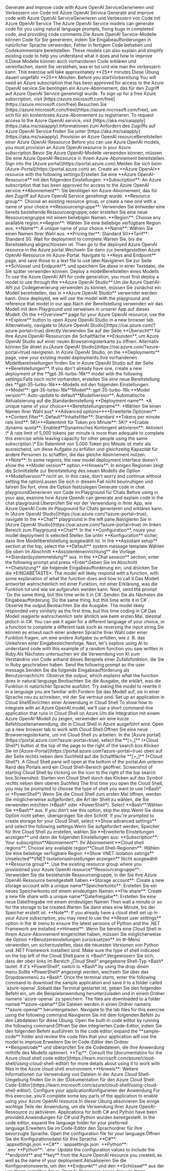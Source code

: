<?xml version="1.0" encoding="UTF-8"?>
<xliff xmlns="urn:oasis:names:tc:xliff:document:1.2" xmlns:xsi="http://www.w3.org/2001/XMLSchema-instance" version="1.2" xsi:schemaLocation="urn:oasis:names:tc:xliff:document:1.2 xliff-core-1.2-transitional.xsd">
  <file datatype="xml" original="markdown" source-language="en-US" target-language="de-DE">
    <header>
      <tool tool-id="JunoTransformer" tool-name="JunoTransformer" tool-version="1.0.0" tool-company="Microsoft"><transformer-options xmlns="urn:microsoft:content:juno:1.0"><option name="TargetXliffVersion" value="V1"/><option name="ArtToXliff" value="False"/><option name="UseParagraphMarker" value="False"/><option name="ExposeLinkTitleText" value="False"/><option name="ReplaceNewlineWithWhitespace" value="False"/><option name="LockAtSign" value="False"/><option name="ExposeImageTitleText" value="True"/><option name="LockBackslashEscapeChars" value="False"/><option name="PairHtmlTags" value="False"/><option name="TrimBoundingPhTags" value="False"/><option name="MergeAdjacentPhTags" value="False"/><option name="LinkifyHeaders" value="False"/></transformer-options></tool>
    </header>
    <body>
      <group id="content" extype="content">
        <group id="p101-PARA"><group id="s101-PARA"><trans-unit id="101" translate="yes" xml:space="preserve" restype="x-metadata">
          <source>Generate and improve code with Azure OpenAI Service</source><target>Generieren und Verbessern von Code mit Azure OpenAI Service</target>
        </trans-unit></group></group>
        <group id="p102-PARA"><group id="s102-PARA"><trans-unit id="102" translate="yes" xml:space="preserve">
          <source>Generate and improve code with Azure OpenAI Service</source><target>Generieren und Verbessern von Code mit Azure OpenAI Service</target>
        </trans-unit></group></group>
        <group id="p103-PARA"><group id="s103-PARA"><trans-unit id="103" translate="yes" xml:space="preserve">
          <source>The Azure OpenAI Service models can generate code for you using natural language prompts, fixing bugs in completed code, and providing code comments.</source><target>Die Azure OpenAI Service-Modelle können Code für Sie generieren, indem Sie Eingabeaufforderungen in natürlicher Sprache verwenden, Fehler in fertigem Code beheben und Codekommentare bereitstellen.</target>
        </trans-unit></group></group>
        <group id="p104-PARA"><group id="s104-PARA"><trans-unit id="104" translate="yes" xml:space="preserve">
          <source>These models can also explain and simplify existing code to help you understand what it does and how to improve it.</source><target>Diese Modelle können auch vorhandenen Code erklären und vereinfachen, damit Sie verstehen, was er tut und wie man ihn verbessern kann.</target>
        </trans-unit></group></group>
        <group id="p105-PARA"><group id="s105-PARA"><trans-unit id="105" translate="yes" xml:space="preserve">
          <source>This exercise will take approximately <bpt id="p1">**</bpt>25<ept id="p1">**</ept> minutes.</source><target>Diese Übung dauert ungefähr <bpt id="p1">**</bpt>25<ept id="p1">**</ept> Minuten.</target>
        </trans-unit></group></group>
        <group id="p106-PARA"><group id="s106-PARA"><trans-unit id="106" translate="yes" xml:space="preserve">
          <source>Before you start</source><target>Vorbereitung</target>
        </trans-unit></group></group>
        <group id="p107-PARA"><group id="s107-PARA"><trans-unit id="107" translate="yes" xml:space="preserve">
          <source>You will need an Azure subscription that has been approved for access to the Azure OpenAI service.</source><target>Sie benötigen ein Azure-Abonnement, das für den Zugriff auf Azure OpenAI Service genehmigt wurde.</target>
        </trans-unit></group></group>
        <group id="p108-PARA"><group id="s108-PARA"><trans-unit id="108" translate="yes" xml:space="preserve">
          <source>To sign up for a free Azure subscription, visit <bpt id="p1">[</bpt><ph id="ph1">https://azure.microsoft.com/free</ph><ept id="p1">](https://azure.microsoft.com/free)</ept>.</source><target>Besuchen Sie <bpt id="p1">[</bpt><ph id="ph1">https://azure.microsoft.com/free</ph><ept id="p1">](https://azure.microsoft.com/free)</ept>, um sich für ein kostenloses Azure-Abonnement zu registrieren.</target>
        </trans-unit></group></group>
        <group id="p109-PARA"><group id="s109-PARA"><trans-unit id="109" translate="yes" xml:space="preserve">
          <source>To request access to the Azure OpenAI service, visit <bpt id="p1">[</bpt><ph id="ph1">https://aka.ms/oaiapply</ph><ept id="p1">](https://aka.ms/oaiapply)</ept>.</source><target>Informationen zum Anfordern des Zugriffs auf Azure OpenAI Service finden Sie unter <bpt id="p1">[</bpt><ph id="ph1">https://aka.ms/oaiapply</ph><ept id="p1">](https://aka.ms/oaiapply)</ept>.</target>
        </trans-unit></group></group>
        <group id="p110-PARA"><group id="s110-PARA"><trans-unit id="110" translate="yes" xml:space="preserve">
          <source>Provision an Azure OpenAI resource</source><target>Bereitstellen einer Azure OpenAI-Ressource</target>
        </trans-unit></group></group>
        <group id="p111-PARA"><group id="s111-PARA"><trans-unit id="111" translate="yes" xml:space="preserve">
          <source>Before you can use Azure OpenAI models, you must provision an Azure OpenAI resource in your Azure subscription.</source><target>Bevor Sie Azure OpenAI-Modelle verwenden können, müssen Sie eine Azure OpenAI-Ressource in Ihrem Azure-Abonnement bereitstellen.</target>
        </trans-unit></group></group>
        <group id="p112-PARA"><group id="s112-PARA"><trans-unit id="112" translate="yes" xml:space="preserve">
          <source>Sign into the <bpt id="p1">[</bpt>Azure portal<ept id="p1">](https://portal.azure.com)</ept>.</source><target>Melden Sie sich beim <bpt id="p1">[</bpt>Azure-Portal<ept id="p1">](https://portal.azure.com)</ept> an.</target>
        </trans-unit></group></group>
        <group id="p113-PARA"><group id="s113-PARA"><trans-unit id="113" translate="yes" xml:space="preserve">
          <source>Create an <bpt id="p1">**</bpt>Azure OpenAI<ept id="p1">**</ept> resource with the following settings:</source><target>Erstellen Sie eine <bpt id="p1">**</bpt>Azure OpenAI-Ressource<ept id="p1">**</ept> mit den folgenden Einstellungen:</target>
        </trans-unit></group></group>
        <group id="p114-PARA"><group id="s114-PARA"><trans-unit id="114" translate="yes" xml:space="preserve">
          <source><bpt id="p1">**</bpt>Subscription<ept id="p1">**</ept>: An Azure subscription that has been approved for access to the Azure OpenAI service.</source><target><bpt id="p1">**</bpt>Abonnement<ept id="p1">**</ept>: Sie benötigen ein Azure-Abonnement, das für den Zugriff auf Azure OpenAI Service genehmigt wurde.</target>
        </trans-unit></group></group>
        <group id="p115-PARA"><group id="s115-PARA"><trans-unit id="115" translate="yes" xml:space="preserve">
          <source><bpt id="p1">**</bpt>Resource group<ept id="p1">**</ept>: Choose an existing resource group, or create a new one with a name of your choice.</source><target><bpt id="p1">**</bpt>Ressourcengruppe<ept id="p1">**</ept>: Verwenden Sie entweder eine bereits bestehende Ressourcengruppe, oder erstellen Sie eine neue Ressourcengruppe mit einem beliebigen Namen.</target>
        </trans-unit></group></group>
        <group id="p116-PARA"><group id="s116-PARA"><trans-unit id="116" translate="yes" xml:space="preserve">
          <source><bpt id="p1">**</bpt>Region<ept id="p1">**</ept>: Choose any available region.</source><target><bpt id="p1">**</bpt>Region<ept id="p1">**</ept>: Wählen Sie eine beliebige verfügbare Region aus.</target>
        </trans-unit></group></group>
        <group id="p117-PARA"><group id="s117-PARA"><trans-unit id="117" translate="yes" xml:space="preserve">
          <source><bpt id="p1">**</bpt>Name<ept id="p1">**</ept>: A unique name of your choice.</source><target><bpt id="p1">**</bpt>Name<ept id="p1">**</ept>: Wählen Sie einen Namen Ihrer Wahl aus.</target>
        </trans-unit></group></group>
        <group id="p118-PARA"><group id="s118-PARA"><trans-unit id="118" translate="yes" xml:space="preserve">
          <source><bpt id="p1">**</bpt>Pricing tier<ept id="p1">**</ept>: Standard S0</source><target><bpt id="p1">**</bpt>Tarif<ept id="p1">**</ept>: Standard S0.</target>
        </trans-unit></group></group>
        <group id="p119-PARA"><group id="s119-PARA"><trans-unit id="119" translate="yes" xml:space="preserve">
          <source>Wait for deployment to complete.</source><target>Warten Sie, bis die Bereitstellung abgeschlossen ist.</target>
        </trans-unit></group></group>
        <group id="p120-PARA"><group id="s120-PARA"><trans-unit id="120" translate="yes" xml:space="preserve">
          <source>Then go to the deployed Azure OpenAI resource in the Azure portal.</source><target>Wechseln Sie dann zur bereitgestellten Azure OpenAI-Ressource im Azure-Portal.</target>
        </trans-unit></group></group>
        <group id="p121-PARA"><group id="s121-PARA"><trans-unit id="121" translate="yes" xml:space="preserve">
          <source>Navigate to <bpt id="p1">**</bpt>Keys and Endpoint<ept id="p1">**</ept> page, and save those to a text file to use later.</source><target>Navigieren Sie zur Seite <bpt id="p1">**</bpt>Schlüssel und Endpunkt<ept id="p1">**</ept>, und speichern Sie diese in einer Textdatei, die Sie später verwenden können.</target>
        </trans-unit></group></group>
        <group id="p122-PARA"><group id="s122-PARA"><trans-unit id="122" translate="yes" xml:space="preserve">
          <source>Deploy a model</source><target>Bereitstellen eines Modells</target>
        </trans-unit></group></group>
        <group id="p123-PARA"><group id="s123-PARA"><trans-unit id="123" translate="yes" xml:space="preserve">
          <source>To use the Azure OpenAI API for code generation, you must first deploy a model to use through the <bpt id="p1">**</bpt>Azure OpenAI Studio<ept id="p1">**</ept>.</source><target>Um die Azure OpenAI-API zur Codegenerierung verwenden zu können, müssen Sie zunächst ein Modell bereitstellen, das in <bpt id="p1">**</bpt>Azure OpenAI Studio<ept id="p1">**</ept> verwendet werden kann.</target>
        </trans-unit></group></group>
        <group id="p124-PARA"><group id="s124-PARA"><trans-unit id="124" translate="yes" xml:space="preserve">
          <source>Once deployed, we will use the model with the playground and reference that model in our app.</source><target>Nach der Bereitstellung verwenden wir das Modell mit dem Playground und verweisen in unserer App auf dieses Modell.</target>
        </trans-unit></group></group>
        <group id="p125-PARA"><group id="s125-PARA"><trans-unit id="125" translate="yes" xml:space="preserve">
          <source>On the <bpt id="p1">**</bpt>Overview<ept id="p1">**</ept> page for your Azure OpenAI resource, use the <bpt id="p2">**</bpt>Explore<ept id="p2">**</ept> button to open Azure OpenAI Studio in a new browser tab. Alternatively, navigate to <bpt id="p3">[</bpt>Azure OpenAI Studio<ept id="p3">](https://oai.azure.com/?azure-portal=true)</ept> directly.</source><target>Verwenden Sie auf der Seite <bpt id="p1">**</bpt>Übersicht<ept id="p1">**</ept> für Ihre Azure OpenAI-Ressourcen die Schaltfläche <bpt id="p2">**</bpt>Erkunden<ept id="p2">**</ept>, um Azure OpenAI Studio auf einer neuen Browserregisterkarte zu öffnen. Alternativ können Sie direkt zu <bpt id="p3">[</bpt>Azure OpenAI Studio<ept id="p3">](https://oai.azure.com/?azure-portal=true)</ept> navigieren.</target>
        </trans-unit></group></group>
        <group id="p126-PARA"><group id="s126-PARA"><trans-unit id="126" translate="yes" xml:space="preserve">
          <source>In Azure OpenAI Studio, on the <bpt id="p1">**</bpt>Deployments<ept id="p1">**</ept> page, view your existing model deployments.</source><target>Ihre vorhandenen Modellbereitstellungen finden Sie in Azure OpenAI Studio auf der Seite <bpt id="p1">**</bpt>Bereitstellungen<ept id="p1">**</ept>.</target>
        </trans-unit></group></group>
        <group id="p127-PARA"><group id="s127-PARA"><trans-unit id="127" translate="yes" xml:space="preserve">
          <source>If you don't already have one, create a new deployment of the <bpt id="p1">**</bpt>gpt-35-turbo-16k<ept id="p1">**</ept> model with the following settings:</source><target>Falls noch nicht vorhanden, erstellen Sie eine neue Bereitstellung des <bpt id="p1">**</bpt>gpt-35-turbo-16k<ept id="p1">**</ept>-Modells mit den folgenden Einstellungen:</target>
        </trans-unit></group></group>
        <group id="p128-PARA"><group id="s128-PARA"><trans-unit id="128" translate="yes" xml:space="preserve">
          <source><bpt id="p1">**</bpt>Model<ept id="p1">**</ept>: gpt-35-turbo-16k</source><target><bpt id="p1">**</bpt>Modell<ept id="p1">**</ept>: gpt-35-turbo-16k</target>
        </trans-unit></group></group>
        <group id="p129-PARA"><group id="s129-PARA"><trans-unit id="129" translate="yes" xml:space="preserve">
          <source><bpt id="p1">**</bpt>Model version<ept id="p1">**</ept>: Auto-update to default</source><target><bpt id="p1">**</bpt>Modellversion<ept id="p1">**</ept>: Automatische Aktualisierung auf die Standardeinstellung</target>
        </trans-unit></group></group>
        <group id="p130-PARA"><group id="s130-PARA"><trans-unit id="130" translate="yes" xml:space="preserve">
          <source><bpt id="p1">**</bpt>Deployment name<ept id="p1">**</ept>: <bpt id="p2">*</bpt>A unique name of your choice<ept id="p2">*</ept></source><target><bpt id="p1">**</bpt>Bereitstellungsname<ept id="p1">**</ept>: <bpt id="p2">*</bpt>Wählen Sie einen Namen Ihrer Wahl aus<ept id="p2">*</ept></target>
        </trans-unit></group></group>
        <group id="p131-PARA"><group id="s131-PARA"><trans-unit id="131" translate="yes" xml:space="preserve">
          <source><bpt id="p1">**</bpt>Advanced options<ept id="p1">**</ept></source><target><bpt id="p1">**</bpt>Erweiterte Optionen<ept id="p1">**</ept></target>
        </trans-unit></group></group>
        <group id="p132-PARA"><group id="s132-PARA"><trans-unit id="132" translate="yes" xml:space="preserve">
          <source><bpt id="p1">**</bpt>Content filter<ept id="p1">**</ept>: Default</source><target><bpt id="p1">**</bpt>Inhaltsfilter<ept id="p1">**</ept>: Standard</target>
        </trans-unit></group></group>
        <group id="p133-PARA"><group id="s133-PARA"><trans-unit id="133" translate="yes" xml:space="preserve">
          <source><bpt id="p1">**</bpt>Tokens per minute rate limit<ept id="p1">**</ept>: 5K<ph id="ph1">\*</ph></source><target><bpt id="p1">**</bpt>Ratenlimit für Token pro Minute<ept id="p1">**</ept>: 5K<ph id="ph1">\*</ph></target>
        </trans-unit></group></group>
        <group id="p134-PARA"><group id="s134-PARA"><trans-unit id="134" translate="yes" xml:space="preserve">
          <source><bpt id="p1">**</bpt>Enable dynamic quota<ept id="p1">**</ept>: Enabled</source><target><bpt id="p1">**</bpt>Dynamisches Kontingent aktivieren<ept id="p1">**</ept>: Aktiviert</target>
        </trans-unit></group></group>
        <group id="p135-PARA"><group id="s135-PARA"><trans-unit id="135" translate="yes" xml:space="preserve">
          <source><ph id="ph1">\*</ph> A rate limit of 5,000 tokens per minute is more than adequate to complete this exercise while leaving capacity for other people using the same subscription.</source><target><ph id="ph1">\*</ph> Ein Ratenlimit von 5.000 Token pro Minute ist mehr als ausreichend, um diese Aufgabe zu erfüllen und gleichzeitig Kapazität für andere Personen zu schaffen, die das gleiche Abonnement nutzen.</target>
        </trans-unit></group></group>
        <group id="p136-PARA"><group id="s136-PARA"><trans-unit id="136" translate="yes" xml:space="preserve">
          <source><bpt id="p1">**</bpt>Note<ept id="p1">**</ept>: In some regions, the new model deployment interface doesn't show the <bpt id="p2">**</bpt>Model version<ept id="p2">**</ept> option.</source><target><bpt id="p1">**</bpt>Hinweis<ept id="p1">**</ept>: In einigen Regionen zeigt die Schnittstelle zur Bereitstellung des neuen Modells die Option <bpt id="p2">**</bpt>Modellversion<ept id="p2">**</ept> nicht an.</target>
        </trans-unit></group></group>
        <group id="p137-PARA"><group id="s137-PARA"><trans-unit id="137" translate="yes" xml:space="preserve">
          <source>In this case, don't worry and continue without setting the option</source><target>Lassen Sie sich in diesem Fall nicht beunruhigen und fahren Sie fort, ohne die Option festzulegen</target>
        </trans-unit></group></group>
        <group id="p138-PARA"><group id="s138-PARA"><trans-unit id="138" translate="yes" xml:space="preserve">
          <source>Generate code in chat playground</source><target>Generieren von Code im Playground für Chats</target>
        </trans-unit></group></group>
        <group id="p139-PARA"><group id="s139-PARA"><trans-unit id="139" translate="yes" xml:space="preserve">
          <source>Before using in your app, examine how Azure OpenAI can generate and explain code in the chat playground.</source><target>Überprüfen Sie vor der Verwendung in Ihrer App, wie Azure OpenAI Code im Playground für Chats generieren und erklären kann.</target>
        </trans-unit></group></group>
        <group id="p140-PARA"><group id="s140-PARA"><trans-unit id="140" translate="yes" xml:space="preserve">
          <source>In <bpt id="p1">[</bpt>Azure OpenAI Studio<ept id="p1">](https://oai.azure.com/?azure-portal=true)</ept>, navigate to the <bpt id="p2">**</bpt>Chat<ept id="p2">**</ept> playground in the left pane.</source><target>Navigieren Sie in <bpt id="p1">[</bpt>Azure OpenAI Studio<ept id="p1">](https://oai.azure.com/?azure-portal=true)</ept> im linken Bereich zum Playground <bpt id="p2">**</bpt>Chat<ept id="p2">**</ept>.</target>
        </trans-unit></group></group>
        <group id="p141-PARA"><group id="s141-PARA"><trans-unit id="141" translate="yes" xml:space="preserve">
          <source>In the <bpt id="p1">**</bpt>Configuration<ept id="p1">**</ept>, nsure your model deployment is selected.</source><target>Stellen Sie unter <bpt id="p1">**</bpt>Konfiguration<ept id="p1">**</ept> sicher, dass Ihre Modellbereitstellung ausgewählt ist.</target>
        </trans-unit></group></group>
        <group id="p142-PARA"><group id="s142-PARA"><trans-unit id="142" translate="yes" xml:space="preserve">
          <source>In the <bpt id="p1">**</bpt>Assistant setup<ept id="p1">**</ept> section at the top, select the <bpt id="p2">**</bpt>Default<ept id="p2">**</ept> system message template.</source><target>Wählen Sie oben im Abschnitt <bpt id="p1">**</bpt>Assistenteneinrichtung<ept id="p1">**</ept> die Vorlage <bpt id="p2">**</bpt>Standardsystemmeldung<ept id="p2">**</ept> aus.</target>
        </trans-unit></group></group>
        <group id="p143-PARA"><group id="s143-PARA"><trans-unit id="143" translate="yes" xml:space="preserve">
          <source>In the <bpt id="p1">**</bpt>Chat session<ept id="p1">**</ept> section, enter the following prompt and press <bpt id="p2">*</bpt>Enter<ept id="p2">*</ept>.</source><target>Geben Sie im Abschnitt <bpt id="p1">**</bpt>Chatsitzung<ept id="p1">**</ept> die folgende Eingabeaufforderung ein, und drücken Sie die <bpt id="p2">*</bpt>EINGABETASTE<ept id="p2">*</ept>.</target>
        </trans-unit></group></group>
        <group id="p144-PARA"><group id="s144-PARA"><trans-unit id="144" translate="yes" xml:space="preserve">
          <source>The model will likely respond with a function, with some explanation of what the function does and how to call it.</source><target>Das Modell antwortet wahrscheinlich mit einer Funktion, mit einer Erklärung, was die Funktion tut und wie sie aufgerufen werden kann.</target>
        </trans-unit></group></group>
        <group id="p145-PARA"><group id="s145-PARA"><trans-unit id="145" translate="yes" xml:space="preserve">
          <source>Next, send the prompt <ph id="ph1">`Do the same thing, but this time write it in C#`</ph>.</source><target>Senden Sie als Nächstes die Eingabeaufforderung <ph id="ph1">`Do the same thing, but this time write it in C#`</ph>.</target>
        </trans-unit></group></group>
        <group id="p146-PARA"><group id="s146-PARA"><trans-unit id="146" translate="yes" xml:space="preserve">
          <source>Observe the output.</source><target>Beobachten Sie die Ausgabe.</target>
        </trans-unit></group></group>
        <group id="p147-PARA"><group id="s147-PARA"><trans-unit id="147" translate="yes" xml:space="preserve">
          <source>The model likely responded very similarly as the first time, but this time coding in C#.</source><target>Das Modell reagierte wahrscheinlich sehr ähnlich wie beim ersten Mal, diesmal jedoch in C#.</target>
        </trans-unit></group></group>
        <group id="p148-PARA"><group id="s148-PARA"><trans-unit id="148" translate="yes" xml:space="preserve">
          <source>You can ask it again for a different language of your choice, or a function to complete a different task such as reversing the input string.</source><target>Sie können es erneut nach einer anderen Sprache Ihrer Wahl oder einer Funktion fragen, um eine andere Aufgabe zu erfüllen, wie z. B. das Umkehren einer Eingabezeichenfolge.</target>
        </trans-unit></group></group>
        <group id="p149-PARA"><group id="s149-PARA"><trans-unit id="149" translate="yes" xml:space="preserve">
          <source>Next, let's explore using AI to understand code with this example of a random function you saw written in Ruby.</source><target>Als Nächstes untersuchen wir die Verwendung von KI zum Verständnis von Code anhand dieses Beispiels einer Zufallsfunktion, die Sie in Ruby geschrieben haben.</target>
        </trans-unit></group></group>
        <group id="p150-PARA"><group id="s150-PARA"><trans-unit id="150" translate="yes" xml:space="preserve">
          <source>Send the following prompt as the user message.</source><target>Senden Sie die folgende Eingabeaufforderung als Benutzernachricht.</target>
        </trans-unit></group></group>
        <group id="p151-PARA"><group id="s151-PARA"><trans-unit id="151" translate="yes" xml:space="preserve">
          <source>Observe the output, which explains what the function does in natural language.</source><target>Beobachten Sie die Ausgabe, die erklärt, was die Funktion in natürlicher Sprache ausführt.</target>
        </trans-unit></group></group>
        <group id="p152-PARA"><group id="s152-PARA"><trans-unit id="152" translate="yes" xml:space="preserve">
          <source>Try asking the model to rewrite it in a language you are familiar with.</source><target>Fordern Sie das Modell auf, sie in einer Sprache neu zu schreiben, mit der Sie vertraut sind.</target>
        </trans-unit></group></group>
        <group id="p153-PARA"><group id="s153-PARA"><trans-unit id="153" translate="yes" xml:space="preserve">
          <source>Set up an application in Cloud Shell</source><target>Einrichten einer Anwendung in Cloud Shell</target>
        </trans-unit></group></group>
        <group id="p154-PARA"><group id="s154-PARA"><trans-unit id="154" translate="yes" xml:space="preserve">
          <source>To show how to integrate with an Azure OpenAI model, we'll use a short command-line application that runs in Cloud Shell on Azure.</source><target>Um die Integration mit einem Azure OpenAI-Modell zu zeigen, verwenden wir eine kurze Befehlszeilenanwendung, die in Cloud Shell in Azure ausgeführt wird.</target>
        </trans-unit></group></group>
        <group id="p155-PARA"><group id="s155-PARA"><trans-unit id="155" translate="yes" xml:space="preserve">
          <source>Open up a new browser tab to work with Cloud Shell.</source><target>Öffnen Sie eine neue Browserregisterkarte, um mit Cloud Shell zu arbeiten.</target>
        </trans-unit></group></group>
        <group id="p156-PARA"><group id="s156-PARA"><trans-unit id="156" translate="yes" xml:space="preserve">
          <source>In the <bpt id="p1">[</bpt>Azure portal<ept id="p1">](https://portal.azure.com?azure-portal=true)</ept>, select the <bpt id="p2">**</bpt>[&gt;_]<ept id="p2">**</ept> (<bpt id="p3">*</bpt>Cloud Shell<ept id="p3">*</ept>) button at the top of the page to the right of the search box.</source><target>Klicken Sie im <bpt id="p1">[</bpt>Azure-Portal<ept id="p1">](https://portal.azure.com?azure-portal=true)</ept> oben auf der Seite rechts neben dem Suchfeld auf die Schaltfläche <bpt id="p2">**</bpt>[&gt;_]<ept id="p2">**</ept> (<bpt id="p3">*</bpt>Cloud Shell<ept id="p3">*</ept>).</target>
        </trans-unit></group></group>
        <group id="p157-PARA"><group id="s157-PARA"><trans-unit id="157" translate="yes" xml:space="preserve">
          <source>A Cloud Shell pane will open at the bottom of the portal.</source><target>Am unteren Rand des Portals wird ein Cloud Shell-Bereich geöffnet.</target>
        </trans-unit></group></group>
        <group id="p158-PARA"><group id="s158-PARA"><trans-unit id="158" translate="yes" xml:space="preserve">
          <source>Screenshot of starting Cloud Shell by clicking on the icon to the right of the top search box.</source><target>Screenshot: Starten von Cloud Shell durch das Klicken auf das Symbol rechts neben dem oberen Suchfeld</target>
        </trans-unit></group></group>
        <group id="p159-PARA"><group id="s159-PARA"><trans-unit id="159" translate="yes" xml:space="preserve">
          <source>The first time you open the Cloud Shell, you may be prompted to choose the type of shell you want to use (<bpt id="p1">*</bpt>Bash<ept id="p1">*</ept> or <bpt id="p2">*</bpt>PowerShell<ept id="p2">*</ept>).</source><target>Wenn Sie die Cloud Shell zum ersten Mal öffnen, werden Sie möglicherweise aufgefordert, die Art der Shell zu wählen, die Sie verwenden möchten (<bpt id="p1">*</bpt>Bash<ept id="p1">*</ept> oder <bpt id="p2">*</bpt>PowerShell<ept id="p2">*</ept>).</target>
        </trans-unit></group></group>
        <group id="p160-PARA"><group id="s160-PARA"><trans-unit id="160" translate="yes" xml:space="preserve">
          <source>Select <bpt id="p1">**</bpt>Bash<ept id="p1">**</ept>.</source><target>Wählen Sie <bpt id="p1">**</bpt>Bash<ept id="p1">**</ept> aus.</target>
        </trans-unit></group></group>
        <group id="p161-PARA"><group id="s161-PARA"><trans-unit id="161" translate="yes" xml:space="preserve">
          <source>If you don't see this option, skip the step.</source><target>Wenn Sie diese Option nicht sehen, überspringen Sie den Schritt.</target>
        </trans-unit></group></group>
        <group id="p162-PARA"><group id="s162-PARA"><trans-unit id="162" translate="yes" xml:space="preserve">
          <source>If you're prompted to create storage for your Cloud Shell, select <bpt id="p1">**</bpt>Show advanced settings<ept id="p1">**</ept> and select the following settings:</source><target>Wenn Sie aufgefordert werden, Speicher für Ihre Cloud Shell zu erstellen, wählen Sie <bpt id="p1">**</bpt>Erweiterte Einstellungen anzeigen<ept id="p1">**</ept> und dann die folgenden Einstellungen aus:</target>
        </trans-unit></group></group>
        <group id="p163-PARA"><group id="s163-PARA"><trans-unit id="163" translate="yes" xml:space="preserve">
          <source><bpt id="p1">**</bpt>Subscription<ept id="p1">**</ept>: Your subscription</source><target><bpt id="p1">**</bpt>Abonnement<ept id="p1">**</ept>: Ihr Abonnement</target>
        </trans-unit></group></group>
        <group id="p164-PARA"><group id="s164-PARA"><trans-unit id="164" translate="yes" xml:space="preserve">
          <source><bpt id="p1">**</bpt>Cloud shell regions<ept id="p1">**</ept>: Choose any available region</source><target><bpt id="p1">**</bpt>Cloud Shell-Regionen<ept id="p1">**</ept>: Wählen Sie eine beliebige verfügbare Region</target>
        </trans-unit></group></group>
        <group id="p165-PARA"><group id="s165-PARA"><trans-unit id="165" translate="yes" xml:space="preserve">
          <source><bpt id="p1">**</bpt>Show VNET isolation setings<ept id="p1">**</ept> Unselected</source><target><bpt id="p1">**</bpt>VNET-Isolationseinstellungen anzeigen<ept id="p1">**</ept> Nicht ausgewählt</target>
        </trans-unit></group></group>
        <group id="p166-PARA"><group id="s166-PARA"><trans-unit id="166" translate="yes" xml:space="preserve">
          <source><bpt id="p1">**</bpt>Resource group<ept id="p1">**</ept>: Use the existing resource group where you provisioned your Azure OpenAI resource</source><target><bpt id="p1">**</bpt>Ressourcengruppe<ept id="p1">**</ept>: Verwenden Sie die bestehende Ressourcengruppe, in der Sie Ihre Azure OpenAI-Ressource bereitgestellt haben</target>
        </trans-unit></group></group>
        <group id="p167-PARA"><group id="s167-PARA"><trans-unit id="167" translate="yes" xml:space="preserve">
          <source><bpt id="p1">**</bpt>Storage account<ept id="p1">**</ept>: Create a new storage account with a unique name</source><target><bpt id="p1">**</bpt>Speicherkonto<ept id="p1">**</ept>: Erstellen Sie ein neues Speicherkonto mit einem eindeutigen Namen</target>
        </trans-unit></group></group>
        <group id="p168-PARA"><group id="s168-PARA"><trans-unit id="168" translate="yes" xml:space="preserve">
          <source><bpt id="p1">**</bpt>File share<ept id="p1">**</ept>: Create a new file share with a unique name</source><target><bpt id="p1">**</bpt>Dateifreigabe<ept id="p1">**</ept>: Erstellen Sie eine neue Dateifreigabe mit einem eindeutigen Namen</target>
        </trans-unit></group></group>
        <group id="p169-PARA"><group id="s169-PARA"><trans-unit id="169" translate="yes" xml:space="preserve">
          <source>Then wait a minute or so for the storage to be created.</source><target>Warten Sie dann etwa eine Minute, bis der Speicher erstellt ist.</target>
        </trans-unit></group></group>
        <group id="p170-PARA"><group id="s170-PARA"><trans-unit id="170" translate="yes" xml:space="preserve">
          <source><bpt id="p1">**</bpt>Note<ept id="p1">**</ept>: If you already have a cloud shell set up in your Azure subscription, you may need to use the <bpt id="p2">**</bpt>Reset user settings<ept id="p2">**</ept> option in the ⚙️ menu to ensure the latest versions of Python and the .NET Framework are installed.</source><target><bpt id="p1">**</bpt>Hinweis<ept id="p1">**</ept>: Wenn Sie bereits eine Cloud Shell in Ihrem Azure-Abonnement eingerichtet haben, müssen Sie möglicherweise die Option <bpt id="p2">**</bpt>Benutzereinstellungen zurücksetzen<ept id="p2">**</ept> im ⚙️-Menü verwenden, um sicherzustellen, dass die neuesten Versionen von Python und .NET Framework installiert sind.</target>
        </trans-unit></group></group>
        <group id="p171-PARA"><group id="s171-PARA"><trans-unit id="171" translate="yes" xml:space="preserve">
          <source>Make sure the type of shell indicated on the top left of the Cloud Shell pane is <bpt id="p1">*</bpt>Bash<ept id="p1">*</ept>.</source><target>Vergewissern Sie sich, dass der oben links im Bereich „Cloud Shell“ angegebene Shell-Typ <bpt id="p1">*</bpt>Bash<ept id="p1">*</ept> lautet.</target>
        </trans-unit></group></group>
        <group id="p172-PARA"><group id="s172-PARA"><trans-unit id="172" translate="yes" xml:space="preserve">
          <source>If it's <bpt id="p1">*</bpt>PowerShell<ept id="p1">*</ept>, switch to <bpt id="p2">*</bpt>Bash<ept id="p2">*</ept> by using the drop-down menu.</source><target>Sollte <bpt id="p1">*</bpt>PowerShell<ept id="p1">*</ept> angezeigt werden, wechseln Sie über das Dropdownmenü zu <bpt id="p2">*</bpt>Bash<ept id="p2">*</ept>.</target>
        </trans-unit></group></group>
        <group id="p173-PARA"><group id="s173-PARA"><trans-unit id="173" translate="yes" xml:space="preserve">
          <source>Once the terminal starts, enter the following command to download the sample application and save it to a folder called <ph id="ph1">`azure-openai`</ph>.</source><target>Sobald das Terminal gestartet ist, geben Sie den folgenden Befehl ein, um die Beispielanwendung herunterzuladen und in einem Ordner namens <ph id="ph1">`azure-openai`</ph> zu speichern.</target>
        </trans-unit></group></group>
        <group id="p174-PARA"><group id="s174-PARA"><trans-unit id="174" translate="yes" xml:space="preserve">
          <source>The files are downloaded to a folder named <bpt id="p1">**</bpt>azure-openai<ept id="p1">**</ept>.</source><target>Die Dateien werden in einen Ordner namens <bpt id="p1">**</bpt>azure-openai<ept id="p1">**</ept> heruntergeladen.</target>
        </trans-unit></group></group>
        <group id="p175-PARA"><group id="s175-PARA"><trans-unit id="175" translate="yes" xml:space="preserve">
          <source>Navigate to the lab files for this exercise using the following command.</source><target>Navigieren Sie mit dem folgenden Befehl zu den Labdateien für diese Übung.</target>
        </trans-unit></group></group>
        <group id="p176-PARA"><group id="s176-PARA"><trans-unit id="176" translate="yes" xml:space="preserve">
          <source>Open the built-in code editor by running the following command:</source><target>Öffnen Sie den integrierten Code-Editor, indem Sie den folgenden Befehl ausführen:</target>
        </trans-unit></group></group>
        <group id="p177-PARA"><group id="s177-PARA"><trans-unit id="177" translate="yes" xml:space="preserve">
          <source>In the code editor, expand the <bpt id="p1">**</bpt>sample-code<ept id="p1">**</ept> folder and review the code files that your application will use the model to improve.</source><target>Erweitern Sie im Code-Editor den Ordner <bpt id="p1">**</bpt>Beispielcode<ept id="p1">**</ept> und überprüfen Sie die Codedateien, die Ihre Anwendung mithilfe des Modells optimiert.</target>
        </trans-unit></group></group>
        <group id="p178-PARA"><group id="s178-PARA"><trans-unit id="178" translate="yes" xml:space="preserve">
          <source><bpt id="p1">**</bpt>Tip<ept id="p1">**</ept>: Consult the <bpt id="p2">[</bpt>documentation for the Azure cloud shell code editor<ept id="p2">](https://learn.microsoft.com/azure/cloud-shell/using-cloud-shell-editor)</ept> for more details about using it to work with files in the Azure cloud shell environment.</source><target><bpt id="p1">**</bpt>Hinweis<ept id="p1">**</ept>: Weitere Informationen zur Verwendung von Dateien in der Azure Cloud Shell-Umgebung finden Sie in der <bpt id="p2">[</bpt>Dokumentation für den Azure Cloud Shell-Code-Editor<ept id="p2">](https://learn.microsoft.com/azure/cloud-shell/using-cloud-shell-editor)</ept>.</target>
        </trans-unit></group></group>
        <group id="p179-PARA"><group id="s179-PARA"><trans-unit id="179" translate="yes" xml:space="preserve">
          <source>Configure your application</source><target>Konfigurieren der Anwendung</target>
        </trans-unit></group></group>
        <group id="p180-PARA"><group id="s180-PARA"><trans-unit id="180" translate="yes" xml:space="preserve">
          <source>For this exercise, you'll complete some key parts of the application to enable using your Azure OpenAI resource.</source><target>In dieser Übung absolvieren Sie einige wichtige Teile der Anwendung, um die Verwendung Ihrer Azure OpenAI-Ressource zu aktivieren.</target>
        </trans-unit></group></group>
        <group id="p181-PARA"><group id="s181-PARA"><trans-unit id="181" translate="yes" xml:space="preserve">
          <source>Applications for both C# and Python have been provided.</source><target>Anwendungen für C# und Python wurden bereitgestellt.</target>
        </trans-unit></group></group>
        <group id="p182-PARA"><group id="s182-PARA"><trans-unit id="182" translate="yes" xml:space="preserve">
          <source>In the code editor, expand the language folder for your preferred language.</source><target>Erweitern Sie im Code-Editor den Sprachordner für Ihre bevorzugte Sprache.</target>
        </trans-unit></group></group>
        <group id="p183-PARA"><group id="s183-PARA"><trans-unit id="183" translate="yes" xml:space="preserve">
          <source>Open the configuration file for your language.</source><target>Öffnen Sie die Konfigurationsdatei für Ihre Sprache.</target>
        </trans-unit></group></group>
        <group id="p184-PARA"><group id="s184-PARA"><trans-unit id="184" translate="yes" xml:space="preserve">
          <source><bpt id="p1">**</bpt>C#<ept id="p1">**</ept>: <ph id="ph1">`appsettings.json`</ph></source><target><bpt id="p1">**</bpt>C#<ept id="p1">**</ept> : <ph id="ph1">`appsettings.json`</ph></target>
        </trans-unit></group></group>
        <group id="p185-PARA"><group id="s185-PARA"><trans-unit id="185" translate="yes" xml:space="preserve">
          <source><bpt id="p1">**</bpt>Python<ept id="p1">**</ept>: <ph id="ph1">`.env`</ph></source><target><bpt id="p1">**</bpt>Python<ept id="p1">**</ept>: <ph id="ph1">`.env`</ph></target>
        </trans-unit></group></group>
        <group id="p186-PARA"><group id="s186-PARA"><trans-unit id="186" translate="yes" xml:space="preserve">
          <source>Update the configuration values to include the <bpt id="p1">**</bpt>endpoint<ept id="p1">**</ept> and <bpt id="p2">**</bpt>key<ept id="p2">**</ept> from the Azure OpenAI resource you created, as well as the name of your deployment.</source><target>Aktualisieren Sie die Konfigurationswerte, um den <bpt id="p1">**</bpt>Endpunkt<ept id="p1">**</ept> und den <bpt id="p2">**</bpt>Schlüssel<ept id="p2">**</ept> aus der von Ihnen erstellten Azure OpenAI-Ressource sowie den von Ihnen bereitgestellten Modellnamen hinzuzufügen.</target>
        </trans-unit></group></group>
        <group id="p187-PARA"><group id="s187-PARA"><trans-unit id="187" translate="yes" xml:space="preserve">
          <source>Save the file.</source><target>Speichern Sie die Datei .</target>
        </trans-unit></group></group>
        <group id="p188-PARA"><group id="s188-PARA"><trans-unit id="188" translate="yes" xml:space="preserve">
          <source>In the console pane, enter the following commands to navigate to the folder for your preferred language and install the necessary packages.</source><target>Geben Sie im Konsolenbereich die folgenden Befehle ein, um zum Ordner für Ihre bevorzugte Sprache zu navigieren und die erforderlichen Pakete zu installieren.</target>
        </trans-unit></group></group>
        <group id="p189-PARA"><group id="s189-PARA"><trans-unit id="189" translate="yes" xml:space="preserve">
          <source><bpt id="p1">**</bpt>C#<ept id="p1">**</ept></source><target><bpt id="p1">**</bpt>C#<ept id="p1">**</ept></target>
        </trans-unit></group></group>
        <group id="p190-PARA"><group id="s190-PARA"><trans-unit id="190" translate="yes" xml:space="preserve">
          <source><bpt id="p1">**</bpt>Python<ept id="p1">**</ept></source><target><bpt id="p1">**</bpt>Python<ept id="p1">**</ept></target>
        </trans-unit></group></group>
        <group id="p191-PARA"><group id="s191-PARA"><trans-unit id="191" translate="yes" xml:space="preserve">
          <source>Select the code file in this folder for your language and add the necessary libraries.</source><target>Wählen Sie die Codedatei in diesem Ordner für Ihre Sprache aus, und fügen Sie die erforderlichen Bibliotheken hinzu.</target>
        </trans-unit></group></group>
        <group id="p192-PARA"><group id="s192-PARA"><trans-unit id="192" translate="yes" xml:space="preserve">
          <source><bpt id="p1">**</bpt>C#<ept id="p1">**</ept>: Program.cs</source><target><bpt id="p1">**</bpt>C#<ept id="p1">**</ept> : Program.cs</target>
        </trans-unit></group></group>
        <group id="p193-PARA"><group id="s193-PARA"><trans-unit id="193" translate="yes" xml:space="preserve">
          <source><bpt id="p1">**</bpt>Python<ept id="p1">**</ept>: code-generation.py</source><target><bpt id="p1">**</bpt>Python<ept id="p1">**</ept>: code-generation.py</target>
        </trans-unit></group></group>
        <group id="p194-PARA"><group id="s194-PARA"><trans-unit id="194" translate="yes" xml:space="preserve">
          <source>Add the necessary code for configuring the client.</source><target>Fügen Sie den erforderlichen Code zum Konfigurieren des Clients hinzu.</target>
        </trans-unit></group></group>
        <group id="p195-PARA"><group id="s195-PARA"><trans-unit id="195" translate="yes" xml:space="preserve">
          <source><bpt id="p1">**</bpt>C#<ept id="p1">**</ept>: Program.cs</source><target><bpt id="p1">**</bpt>C#<ept id="p1">**</ept> : Program.cs</target>
        </trans-unit></group></group>
        <group id="p196-PARA"><group id="s196-PARA"><trans-unit id="196" translate="yes" xml:space="preserve">
          <source><bpt id="p1">**</bpt>Python<ept id="p1">**</ept>: code-generation.py</source><target><bpt id="p1">**</bpt>Python<ept id="p1">**</ept>: code-generation.py</target>
        </trans-unit></group></group>
        <group id="p197-PARA"><group id="s197-PARA"><trans-unit id="197" translate="yes" xml:space="preserve">
          <source>In the function that calls the Azure OpenAI model, add the code to format and send the request to the model.</source><target>Fügen Sie in der Funktion, die das Azure OpenAI-Modell aufruft, den Code zum Formatieren hinzu, und senden Sie die Anforderung an das Modell.</target>
        </trans-unit></group></group>
        <group id="p198-PARA"><group id="s198-PARA"><trans-unit id="198" translate="yes" xml:space="preserve">
          <source><bpt id="p1">**</bpt>C#<ept id="p1">**</ept>: Program.cs</source><target><bpt id="p1">**</bpt>C#<ept id="p1">**</ept> : Program.cs</target>
        </trans-unit></group></group>
        <group id="p199-PARA"><group id="s199-PARA"><trans-unit id="199" translate="yes" xml:space="preserve">
          <source><bpt id="p1">**</bpt>Python<ept id="p1">**</ept>: code-generation.py</source><target><bpt id="p1">**</bpt>Python<ept id="p1">**</ept>: code-generation.py</target>
        </trans-unit></group></group>
        <group id="p200-PARA"><group id="s200-PARA"><trans-unit id="200" translate="yes" xml:space="preserve">
          <source>Run your application</source><target>Ausführen der Anwendung</target>
        </trans-unit></group></group>
        <group id="p201-PARA"><group id="s201-PARA"><trans-unit id="201" translate="yes" xml:space="preserve">
          <source>Now that your app has been configured, run it to try generating code for each use case.</source><target>Nachdem Ihre App konfiguriert wurde, führen Sie sie aus, um Code für jeden Anwendungsfall zu generieren.</target>
        </trans-unit></group></group>
        <group id="p202-PARA"><group id="s202-PARA"><trans-unit id="202" translate="yes" xml:space="preserve">
          <source>The use case is numbered in the app, and can be run in any order.</source><target>Die Anwendungsfälle sind in der App nummeriert und können in beliebiger Reihenfolge ausgeführt werden.</target>
        </trans-unit></group></group>
        <group id="p203-PARA"><group id="s203-PARA"><trans-unit id="203" translate="yes" xml:space="preserve">
          <source><bpt id="p1">**</bpt>Note<ept id="p1">**</ept>: Some users may experience rate limiting if calling the model too frequently.</source><target><bpt id="p1">**</bpt>Hinweis<ept id="p1">**</ept>: Bei einigen Benutzer*innen kann es zu einer Ratenbegrenzung kommen, wenn sie das Modell zu häufig aufrufen.</target>
        </trans-unit></group></group>
        <group id="p204-PARA"><group id="s204-PARA"><trans-unit id="204" translate="yes" xml:space="preserve">
          <source>If you hit an error about a token rate limit, wait for a minute then try again.</source><target>Wenn Sie eine Fehlermeldung über eine Tokenratenbegrenzung erhalten, warten Sie eine Minute, und versuchen Sie es dann erneut.</target>
        </trans-unit></group></group>
        <group id="p205-PARA"><group id="s205-PARA"><trans-unit id="205" translate="yes" xml:space="preserve">
          <source>In the code editor, expand the <ph id="ph1">`sample-code`</ph> folder and briefly observe the function and the app for your language.</source><target>Erweitern Sie im Code-Editor den <ph id="ph1">`sample-code`</ph>-Ordner, und beobachten Sie kurz die Funktion und die App für Ihre Sprache.</target>
        </trans-unit></group></group>
        <group id="p206-PARA"><group id="s206-PARA"><trans-unit id="206" translate="yes" xml:space="preserve">
          <source>These files will be used for the tasks in the app.</source><target>Diese Dateien werden für die Aufgaben in der App verwendet.</target>
        </trans-unit></group></group>
        <group id="p207-PARA"><group id="s207-PARA"><trans-unit id="207" translate="yes" xml:space="preserve">
          <source>In the Cloud Shell bash terminal, navigate to the folder for your preferred language.</source><target>Navigieren Sie im Cloud Shell-Bash-Terminal zum Ordner für Ihre bevorzugte Sprache.</target>
        </trans-unit></group></group>
        <group id="p208-PARA"><group id="s208-PARA"><trans-unit id="208" translate="yes" xml:space="preserve">
          <source>Run the application.</source><target>Führen Sie die Anwendung aus.</target>
        </trans-unit></group></group>
        <group id="p209-PARA"><group id="s209-PARA"><trans-unit id="209" translate="yes" xml:space="preserve">
          <source><bpt id="p1">**</bpt>C#<ept id="p1">**</ept>: <ph id="ph1">`dotnet run`</ph></source><target><bpt id="p1">**</bpt>C#<ept id="p1">**</ept> : <ph id="ph1">`dotnet run`</ph></target>
        </trans-unit></group></group>
        <group id="p210-PARA"><group id="s210-PARA"><trans-unit id="210" translate="yes" xml:space="preserve">
          <source><bpt id="p1">**</bpt>Python<ept id="p1">**</ept>: <ph id="ph1">`python code-generation.py`</ph></source><target><bpt id="p1">**</bpt>Python<ept id="p1">**</ept>: <ph id="ph1">`python code-generation.py`</ph></target>
        </trans-unit></group></group>
        <group id="p211-PARA"><group id="s211-PARA"><trans-unit id="211" translate="yes" xml:space="preserve">
          <source>Choose option <bpt id="p1">**</bpt>1<ept id="p1">**</ept> to add comments to your code.</source><target>Wählen Sie Option <bpt id="p1">**</bpt>1<ept id="p1">**</ept> aus, um Ihrem Code Kommentare hinzuzufügen.</target>
        </trans-unit></group></group>
        <group id="p212-PARA"><group id="s212-PARA"><trans-unit id="212" translate="yes" xml:space="preserve">
          <source>Note, the response might take a few seconds for each of these tasks.</source><target>Beachten Sie, dass die Beantwortung jeder dieser Aufgaben einige Sekunden dauern kann.</target>
        </trans-unit></group></group>
        <group id="p213-PARA"><group id="s213-PARA"><trans-unit id="213" translate="yes" xml:space="preserve">
          <source>The results will be put into <ph id="ph1">`result/app.txt`</ph>.</source><target>Die Ergebnisse werden in <ph id="ph1">`result/app.txt`</ph> eingefügt.</target>
        </trans-unit></group></group>
        <group id="p214-PARA"><group id="s214-PARA"><trans-unit id="214" translate="yes" xml:space="preserve">
          <source>Open that file up, and compare it to the function file in <ph id="ph1">`sample-code`</ph>.</source><target>Öffnen Sie diese Datei, und vergleichen Sie sie mit der Funktionsdatei in <ph id="ph1">`sample-code`</ph>.</target>
        </trans-unit></group></group>
        <group id="p215-PARA"><group id="s215-PARA"><trans-unit id="215" translate="yes" xml:space="preserve">
          <source>Next, choose option <bpt id="p1">**</bpt>2<ept id="p1">**</ept> to write unit tests for that same function.</source><target>Wählen Sie als Nächstes Option <bpt id="p1">**</bpt>2<ept id="p1">**</ept> aus, um Komponententests für dieselbe Funktion zu schreiben.</target>
        </trans-unit></group></group>
        <group id="p216-PARA"><group id="s216-PARA"><trans-unit id="216" translate="yes" xml:space="preserve">
          <source>The results will replace what was in <ph id="ph1">`result/app.txt`</ph>, and details four unit tests for that function.</source><target>Die Ergebnisse ersetzen das, was in <ph id="ph1">`result/app.txt`</ph> stand, und enthalten vier Komponententests für diese Funktion.</target>
        </trans-unit></group></group>
        <group id="p217-PARA"><group id="s217-PARA"><trans-unit id="217" translate="yes" xml:space="preserve">
          <source>Next, choose option <bpt id="p1">**</bpt>3<ept id="p1">**</ept> to fix bugs in an app for playing Go Fish.</source><target>Wählen Sie als Nächstes Option <bpt id="p1">**</bpt>3<ept id="p1">**</ept> aus, um Fehler in einer App für die Wiedergabe von Go Fish zu beheben.</target>
        </trans-unit></group></group>
        <group id="p218-PARA"><group id="s218-PARA"><trans-unit id="218" translate="yes" xml:space="preserve">
          <source>The results will replace what was in <ph id="ph1">`result/app.txt`</ph>, and should have very similar code with a few things corrected.</source><target>Die Ergebnisse ersetzen das, was in <ph id="ph1">`result/app.txt`</ph> stand, und sollten einen sehr ähnlichen Code haben, wobei einige Dinge korrigiert wurden.</target>
        </trans-unit></group></group>
        <group id="p219-PARA"><group id="s219-PARA"><trans-unit id="219" translate="yes" xml:space="preserve">
          <source><bpt id="p1">**</bpt>C#<ept id="p1">**</ept>: Fixes are made on line 30 and 59</source><target><bpt id="p1">**</bpt>C#<ept id="p1">**</ept> : Korrekturen werden in Zeile 30 und 59 vorgenommen.</target>
        </trans-unit></group></group>
        <group id="p220-PARA"><group id="s220-PARA"><trans-unit id="220" translate="yes" xml:space="preserve">
          <source><bpt id="p1">**</bpt>Python<ept id="p1">**</ept>: Fixes are made on line 18 and 31</source><target><bpt id="p1">**</bpt>Python<ept id="p1">**</ept>: Korrekturen werden in Zeile 18 und 31 vorgenommen.</target>
        </trans-unit></group></group>
        <group id="p221-PARA"><group id="s221-PARA"><trans-unit id="221" translate="yes" xml:space="preserve">
          <source>The app for Go Fish in <ph id="ph1">`sample-code`</ph> can be run, if you replace the lines with bugs with the response from Azure OpenAI.</source><target>Die App für Go Fish in <ph id="ph1">`sample-code`</ph> kann ausgeführt werden, wenn man die Zeilen mit Fehlern durch die Antwort von Azure OpenAI ersetzt.</target>
        </trans-unit></group></group>
        <group id="p222-PARA"><group id="s222-PARA"><trans-unit id="222" translate="yes" xml:space="preserve">
          <source>If you run it without the fixes, it will not work correctly.</source><target>Wenn Sie sie ohne die Korrekturen ausführen, wird sie nicht richtig funktionieren.</target>
        </trans-unit></group></group>
        <group id="p223-PARA"><group id="s223-PARA"><trans-unit id="223" translate="yes" xml:space="preserve">
          <source>It's important to note that even though the code for this Go Fish app was corrected for some syntax, it's not a strictly accurate representation of the game.</source><target>Es ist wichtig zu beachten, dass der Code für diese Go Fish-App zwar um einige Syntaxfehler korrigiert wurde, es sich jedoch nicht um eine genaue Darstellung des Spiels handelt.</target>
        </trans-unit></group></group>
        <group id="p224-PARA"><group id="s224-PARA"><trans-unit id="224" translate="yes" xml:space="preserve">
          <source>If you look closely, there are issues with not checking if the deck is empty when drawing cards, not removing pairs from the players hand when they get a pair, and a few other bugs that require understanding of card games to realize.</source><target>Wenn Sie genau hinsehen, treten Probleme dadurch auf, dass beim Ziehen von Karten nicht geprüft wird, ob das Deck leer ist, dass Paare nicht aus der Hand des Spielers bzw. der Spielerin entfernt werden, wenn er*sie ein Paar erhält, und einige andere Fehler, die ein Verständnis von Kartenspielen erfordern, um sie zu erkennen.</target>
        </trans-unit></group></group>
        <group id="p225-PARA"><group id="s225-PARA"><trans-unit id="225" translate="yes" xml:space="preserve">
          <source>This is a great example of how useful generative AI models can be to assist with code generation, but can't be trusted as correct and need to be verified by the developer.</source><target>Dies ist ein großartiges Beispiel dafür, wie nützlich generative KI-Modelle sein können, um die Codegenerierung zu unterstützen. Sie sollten jedoch nicht als absolut zuverlässig angesehen werden und müssen von dem*der Entwickler*in überprüft werden.</target>
        </trans-unit></group></group>
        <group id="p226-PARA"><group id="s226-PARA"><trans-unit id="226" translate="yes" xml:space="preserve">
          <source>If you would like to see the full response from Azure OpenAI, you can set the <ph id="ph1">`printFullResponse`</ph> variable to <ph id="ph2">`True`</ph>, and rerun the app.</source><target>Wenn Sie die vollständige Antwort von Azure OpenAI sehen möchten, können Sie die <ph id="ph1">`printFullResponse`</ph>-Variable auf <ph id="ph2">`True`</ph> festlegen und die App erneut ausführen.</target>
        </trans-unit></group></group>
        <group id="p227-PARA"><group id="s227-PARA"><trans-unit id="227" translate="yes" xml:space="preserve">
          <source>Clean up</source><target>Bereinigung</target>
        </trans-unit></group></group>
        <group id="p228-PARA"><group id="s228-PARA"><trans-unit id="228" translate="yes" xml:space="preserve">
          <source>When you're done with your Azure OpenAI resource, remember to delete the deployment or the entire resource in the <bpt id="p1">[</bpt>Azure portal<ept id="p1">](https://portal.azure.com/?azure-portal=true)</ept>.</source><target>Wenn Sie mit Ihrer Azure OpenAI-Ressource fertig sind, denken Sie daran, die Bereitstellung oder die gesamte Ressource im <bpt id="p1">[</bpt>Azure-Portal<ept id="p1">](https://portal.azure.com/?azure-portal=true)</ept> zu löschen.</target>
        </trans-unit></group></group>
      </group>
    </body>
  </file>
</xliff>